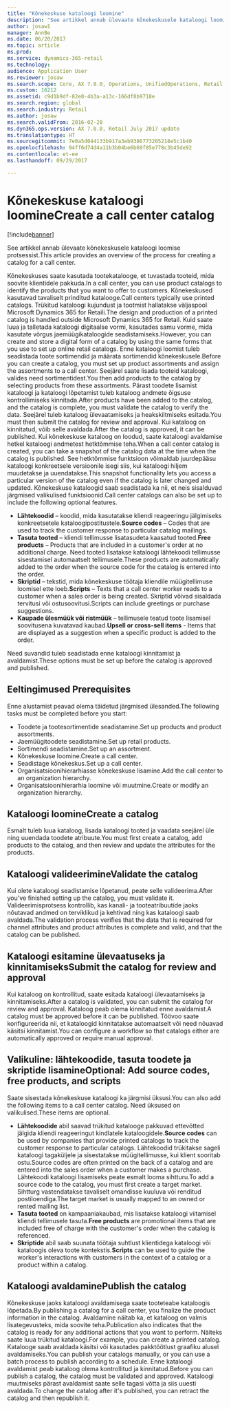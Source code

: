 ```yaml
---
title: "Kõnekeskuse kataloogi loomine"
description: "See artikkel annab ülevaate kõnekeskusele kataloogi loomise protsessist."
author: josaw1
manager: AnnBe
ms.date: 06/20/2017
ms.topic: article
ms.prod: 
ms.service: dynamics-365-retail
ms.technology: 
audience: Application User
ms.reviewer: josaw
ms.search.scope: Core, AX 7.0.0, Operations, UnifiedOperations, Retail
ms.custom: 16212
ms.assetid: c9d1b9df-82e8-4b3a-a13c-166df8b9718e
ms.search.region: global
ms.search.industry: Retail
ms.author: josaw
ms.search.validFrom: 2016-02-28
ms.dyn365.ops.version: AX 7.0.0, Retail July 2017 update
ms.translationtype: HT
ms.sourcegitcommit: 7e0a5d044133b917a3eb9386773205218e5c1b40
ms.openlocfilehash: 94ff6d74d4a11b3b04be6b69f85e778c3b45de92
ms.contentlocale: et-ee
ms.lasthandoff: 09/29/2017

---
```


# <a name="create-a-call-center-catalog"></a><span data-ttu-id="57ec9-103">Kõnekeskuse kataloogi loomine</span><span class="sxs-lookup"><span data-stu-id="57ec9-103">Create a call center catalog</span></span>

[!include[banner](includes/banner.md)]


<span data-ttu-id="57ec9-104">See artikkel annab ülevaate kõnekeskusele kataloogi loomise protsessist.</span><span class="sxs-lookup"><span data-stu-id="57ec9-104">This article provides an overview of the process for creating a catalog for a call center.</span></span> 

<span data-ttu-id="57ec9-105">Kõnekeskuses saate kasutada tootekatalooge, et tuvastada tooteid, mida soovite klientidele pakkuda.</span><span class="sxs-lookup"><span data-stu-id="57ec9-105">In a call center, you can use product catalogs to identify the products that you want to offer to customers.</span></span> <span data-ttu-id="57ec9-106">Kõnekeskused kasutavad tavaliselt prinditud katalooge.</span><span class="sxs-lookup"><span data-stu-id="57ec9-106">Call centers typically use printed catalogs.</span></span> <span data-ttu-id="57ec9-107">Trükitud kataloogi kujundust ja tootmist hallatakse väljaspool Microsoft Dynamics 365 for Retaili.</span><span class="sxs-lookup"><span data-stu-id="57ec9-107">The design and production of a printed catalog is handled outside Microsoft Dynamics 365 for Retail.</span></span> <span data-ttu-id="57ec9-108">Kuid saate luua ja talletada kataloogi digitaalse vormi, kasutades samu vorme, mida kasutate võrgus jaemüügikataloogide seadistamiseks.</span><span class="sxs-lookup"><span data-stu-id="57ec9-108">However, you can create and store a digital form of a catalog by using the same forms that you use to set up online retail catalogs.</span></span> <span data-ttu-id="57ec9-109">Enne kataloogi loomist tuleb seadistada toote sortimendid ja määrata sortimendid kõnekeskusele.</span><span class="sxs-lookup"><span data-stu-id="57ec9-109">Before you can create a catalog, you must set up product assortments and assign the assortments to a call center.</span></span> <span data-ttu-id="57ec9-110">Seejärel saate lisada tooteid kataloogi, valides need sortimentidest.</span><span class="sxs-lookup"><span data-stu-id="57ec9-110">You then add products to the catalog by selecting products from these assortments.</span></span> <span data-ttu-id="57ec9-111">Pärast toodete lisamist kataloogi ja kataloogi lõpetamist tuleb kataloog andmete õigsuse kontrollimiseks kinnitada.</span><span class="sxs-lookup"><span data-stu-id="57ec9-111">After products have been added to the catalog, and the catalog is complete, you must validate the catalog to verify the data.</span></span> <span data-ttu-id="57ec9-112">Seejärel tuleb kataloog ülevaatamiseks ja heakskiitmiseks esitada.</span><span class="sxs-lookup"><span data-stu-id="57ec9-112">You must then submit the catalog for review and approval.</span></span> <span data-ttu-id="57ec9-113">Kui kataloog on kinnitatud, võib selle avaldada.</span><span class="sxs-lookup"><span data-stu-id="57ec9-113">After the catalog is approved, it can be published.</span></span> <span data-ttu-id="57ec9-114">Kui kõnekeskuse kataloog on loodud, saate kataloogi avaldamise hetkel kataloogi andmetest hetktõmmise teha.</span><span class="sxs-lookup"><span data-stu-id="57ec9-114">When a call center catalog is created, you can take a snapshot of the catalog data at the time when the catalog is published.</span></span> <span data-ttu-id="57ec9-115">See hetktõmmise funktsioon võimaldab juurdepääsu kataloogi konkreetsele versioonile isegi siis, kui kataloogi hiljem muudetakse ja uuendatakse.</span><span class="sxs-lookup"><span data-stu-id="57ec9-115">This snapshot functionality lets you access a particular version of the catalog even if the catalog is later changed and updated.</span></span> <span data-ttu-id="57ec9-116">Kõnekeskuse kataloogid saab seadistada ka nii, et neis sisalduvad järgmised valikulised funktsioonid.</span><span class="sxs-lookup"><span data-stu-id="57ec9-116">Call center catalogs can also be set up to include the following optional features.</span></span>

-   <span data-ttu-id="57ec9-117">**Lähtekoodid** – koodid, mida kasutatakse kliendi reageeringu jälgimiseks konkreetsetele kataloogipostitustele.</span><span class="sxs-lookup"><span data-stu-id="57ec9-117">**Source codes** – Codes that are used to track the customer response to particular catalog mailings.</span></span>
-   <span data-ttu-id="57ec9-118">**Tasuta tooted** – kliendi tellimusse lisatasudeta kaasatud tooted.</span><span class="sxs-lookup"><span data-stu-id="57ec9-118">**Free products** – Products that are included in a customer's order at no additional charge.</span></span> <span data-ttu-id="57ec9-119">Need tooted lisatakse kataloogi lähtekoodi tellimusse sisestamisel automaatselt tellimusele.</span><span class="sxs-lookup"><span data-stu-id="57ec9-119">These products are automatically added to the order when the source code for the catalog is entered into the order.</span></span>
-   <span data-ttu-id="57ec9-120">**Skriptid** – tekstid, mida kõnekeskuse töötaja kliendile müügitellimuse loomisel ette loeb.</span><span class="sxs-lookup"><span data-stu-id="57ec9-120">**Scripts** – Texts that a call center worker reads to a customer when a sales order is being created.</span></span> <span data-ttu-id="57ec9-121">Skriptid võivad sisaldada tervitusi või ostusoovitusi.</span><span class="sxs-lookup"><span data-stu-id="57ec9-121">Scripts can include greetings or purchase suggestions.</span></span>
-   <span data-ttu-id="57ec9-122">**Kaupade ülesmüük või ristmüük** – tellimusele teatud toote lisamisel soovitusena kuvatavad kaubad.</span><span class="sxs-lookup"><span data-stu-id="57ec9-122">**Upsell or cross-sell items** - Items that are displayed as a suggestion when a specific product is added to the order.</span></span>

<span data-ttu-id="57ec9-123">Need suvandid tuleb seadistada enne kataloogi kinnitamist ja avaldamist.</span><span class="sxs-lookup"><span data-stu-id="57ec9-123">These options must be set up before the catalog is approved and published.</span></span>

## <a name="prerequisites"></a><span data-ttu-id="57ec9-124">Eeltingimused </span><span class="sxs-lookup"><span data-stu-id="57ec9-124">Prerequisites</span></span>
<span data-ttu-id="57ec9-125">Enne alustamist peavad olema täidetud järgmised ülesanded.</span><span class="sxs-lookup"><span data-stu-id="57ec9-125">The following tasks must be completed before you start:</span></span>

-   <span data-ttu-id="57ec9-126">Toodete ja tootesortimentide seadistamine.</span><span class="sxs-lookup"><span data-stu-id="57ec9-126">Set up products and product assortments.</span></span>
-   <span data-ttu-id="57ec9-127">Jaemüügitoodete seadistamine.</span><span class="sxs-lookup"><span data-stu-id="57ec9-127">Set up retail products.</span></span>
-   <span data-ttu-id="57ec9-128">Sortimendi seadistamine.</span><span class="sxs-lookup"><span data-stu-id="57ec9-128">Set up an assortment.</span></span>
-   <span data-ttu-id="57ec9-129">Kõnekeskuse loomine.</span><span class="sxs-lookup"><span data-stu-id="57ec9-129">Create a call center.</span></span>
-   <span data-ttu-id="57ec9-130">Seadistage kõnekeskus.</span><span class="sxs-lookup"><span data-stu-id="57ec9-130">Set up a call center.</span></span>
-   <span data-ttu-id="57ec9-131">Organisatsioonihierarhiasse kõnekeskuse lisamine.</span><span class="sxs-lookup"><span data-stu-id="57ec9-131">Add the call center to an organization hierarchy.</span></span>
-   <span data-ttu-id="57ec9-132">Organisatsioonihierarhia loomine või muutmine.</span><span class="sxs-lookup"><span data-stu-id="57ec9-132">Create or modify an organization hierarchy.</span></span>

## <a name="create-a-catalog"></a><span data-ttu-id="57ec9-133">Kataloogi loomine</span><span class="sxs-lookup"><span data-stu-id="57ec9-133">Create a catalog</span></span>
<span data-ttu-id="57ec9-134">Esmalt tuleb luua kataloog, lisada kataloogi tooted ja vaadata seejärel üle ning uuendada toodete atribuute.</span><span class="sxs-lookup"><span data-stu-id="57ec9-134">You must first create a catalog, add products to the catalog, and then review and update the attributes for the products.</span></span>

## <a name="validate-the-catalog"></a><span data-ttu-id="57ec9-135">Kataloogi valideerimine</span><span class="sxs-lookup"><span data-stu-id="57ec9-135">Validate the catalog</span></span>
<span data-ttu-id="57ec9-136">Kui olete kataloogi seadistamise lõpetanud, peate selle valideerima.</span><span class="sxs-lookup"><span data-stu-id="57ec9-136">After you've finished setting up the catalog, you must validate it.</span></span> <span data-ttu-id="57ec9-137">Valideerimisprotsess kontrollib, kas kanali- ja tooteatribuutide jaoks nõutavad andmed on terviklikud ja kehtivad ning kas kataloogi saab avaldada.</span><span class="sxs-lookup"><span data-stu-id="57ec9-137">The validation process verifies that the data that is required for channel attributes and product attributes is complete and valid, and that the catalog can be published.</span></span>

## <a name="submit-the-catalog-for-review-and-approval"></a><span data-ttu-id="57ec9-138">Kataloogi esitamine ülevaatuseks ja kinnitamiseks</span><span class="sxs-lookup"><span data-stu-id="57ec9-138">Submit the catalog for review and approval</span></span>
<span data-ttu-id="57ec9-139">Kui kataloog on kontrollitud, saate esitada kataloogi ülevaatamiseks ja kinnitamiseks.</span><span class="sxs-lookup"><span data-stu-id="57ec9-139">After a catalog is validated, you can submit the catalog for review and approval.</span></span> <span data-ttu-id="57ec9-140">Kataloog peab olema kinnitatud enne avaldamist.</span><span class="sxs-lookup"><span data-stu-id="57ec9-140">A catalog must be approved before it can be published.</span></span> <span data-ttu-id="57ec9-141">Töövoo saate konfigureerida nii, et kataloogid kinnitatakse automaatselt või need nõuavad käsitsi kinnitamist.</span><span class="sxs-lookup"><span data-stu-id="57ec9-141">You can configure a workflow so that catalogs either are automatically approved or require manual approval.</span></span>

## <a name="optional-add-source-codes-free-products-and-scripts"></a><span data-ttu-id="57ec9-142">Valikuline: lähtekoodide, tasuta toodete ja skriptide lisamine</span><span class="sxs-lookup"><span data-stu-id="57ec9-142">Optional: Add source codes, free products, and scripts</span></span>
<span data-ttu-id="57ec9-143">Saate sisestada kõnekeskuse kataloogi ka järgmisi üksusi.</span><span class="sxs-lookup"><span data-stu-id="57ec9-143">You can also add the following items to a call center catalog.</span></span> <span data-ttu-id="57ec9-144">Need üksused on valikulised.</span><span class="sxs-lookup"><span data-stu-id="57ec9-144">These items are optional.</span></span>

-   <span data-ttu-id="57ec9-145">**Lähtekoodide** abil saavad trükitud katalooge pakkuvad ettevõtted jälgida kliendi reageeringut kindlatele kataloogidele.</span><span class="sxs-lookup"><span data-stu-id="57ec9-145">**Source codes** can be used by companies that provide printed catalogs to track the customer response to particular catalogs.</span></span> <span data-ttu-id="57ec9-146">Lähtekoodid trükitakse sageli kataloogi tagaküljele ja sisestatakse müügitellimusse, kui klient sooritab ostu.</span><span class="sxs-lookup"><span data-stu-id="57ec9-146">Source codes are often printed on the back of a catalog and are entered into the sales order when a customer makes a purchase.</span></span> <span data-ttu-id="57ec9-147">Lähtekoodi kataloogi lisamiseks peate esmalt looma sihtturu.</span><span class="sxs-lookup"><span data-stu-id="57ec9-147">To add a source code to the catalog, you must first create a target market.</span></span> <span data-ttu-id="57ec9-148">Sihtturg vastendatakse tavaliselt omandisse kuuluva või renditud postiloendiga.</span><span class="sxs-lookup"><span data-stu-id="57ec9-148">The target market is usually mapped to an owned or rented mailing list.</span></span>
-   <span data-ttu-id="57ec9-149">**Tasuta tooted** on kampaaniakaubad, mis lisatakse kataloogi viitamisel kliendi tellimusele tasuta.</span><span class="sxs-lookup"><span data-stu-id="57ec9-149">**Free products** are promotional items that are included free of charge with the customer's order when the catalog is referenced.</span></span>
-   <span data-ttu-id="57ec9-150">**Skriptide** abil saab suunata töötaja suhtlust klientidega kataloogi või kataloogis oleva toote kontekstis.</span><span class="sxs-lookup"><span data-stu-id="57ec9-150">**Scripts** can be used to guide the worker's interactions with customers in the context of a catalog or a product within a catalog.</span></span>

## <a name="publish-the-catalog"></a><span data-ttu-id="57ec9-151">Kataloogi avaldamine</span><span class="sxs-lookup"><span data-stu-id="57ec9-151">Publish the catalog</span></span>
<span data-ttu-id="57ec9-152">Kõnekeskuse jaoks kataloogi avaldamisega saate tooteteabe kataloogis lõpetada.</span><span class="sxs-lookup"><span data-stu-id="57ec9-152">By publishing a catalog for a call center, you finalize the product information in the catalog.</span></span> <span data-ttu-id="57ec9-153">Avaldamine näitab ka, et kataloog on valmis lisategevusteks, mida soovite teha.</span><span class="sxs-lookup"><span data-stu-id="57ec9-153">Publication also indicates that the catalog is ready for any additional actions that you want to perform.</span></span> <span data-ttu-id="57ec9-154">Näiteks saate luua trükitud kataloogi.</span><span class="sxs-lookup"><span data-stu-id="57ec9-154">For example, you can create a printed catalog.</span></span> <span data-ttu-id="57ec9-155">Katalooge saab avaldada käsitsi või kasutades pakktöötlust graafiku alusel avaldamiseks.</span><span class="sxs-lookup"><span data-stu-id="57ec9-155">You can publish your catalogs manually, or you can use a batch process to publish according to a schedule.</span></span> <span data-ttu-id="57ec9-156">Enne kataloogi avaldamist peab kataloog olema kontrollitud ja kinnitatud.</span><span class="sxs-lookup"><span data-stu-id="57ec9-156">Before you can publish a catalog, the catalog must be validated and approved.</span></span> <span data-ttu-id="57ec9-157">Kataloogi muutmiseks pärast avaldamist saate selle tagasi võtta ja siis uuesti avaldada.</span><span class="sxs-lookup"><span data-stu-id="57ec9-157">To change the catalog after it's published, you can retract the catalog and then republish it.</span></span>




